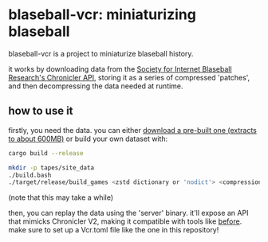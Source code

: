 # blaseball-vcr: miniaturizing blaseball
blaseball-vcr is a project to miniaturize blaseball history.

it works by downloading data from the [Society for Internet Blaseball Research's Chronicler API](https://github.com/xSke/Chronicler), storing it as a series of compressed 'patches', and then decompressing the data needed at runtime.

## how to use it
firstly, you need the data. you can either [download a pre-built one (extracts to about 600MB)](http://faculty.sibr.dev/~allie/tapes.tar.gz) or build your own dataset with:
```bash
cargo build --release

mkdir -p tapes/site_data
./build.bash
./target/release/build_games <zstd dictionary or 'nodict'> <compression level>
```
(note that this may take a while)

then, you can replay the data using the 'server' binary. it'll expose an API that mimicks Chronicler V2, making it compatible with tools like [before](https://github.com/iliana/before). make sure to set up a Vcr.toml file like the one in this repository!
